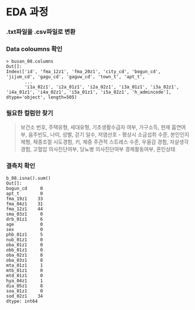 # EDA 과정

### .txt파일을 .csv파일로 변환

### Data coloumns 확인
```
> busan_08.columns
Out[]:
Index(['id', 'fma_12z1', 'fma_20z1', 'city_cd', 'bogun_cd', 'jijum_cd', 'gagu_cd', 'gaguw_cd', 'town_t', 'apt_t',
       ...
       'i1a_02z1', 'i2a_01z1', 'i2a_02z1', 'i3a_01z1', 'i3a_02z1', 'i4a_01z1', 'i4a_02z1', 'i5a_01z1', 'i5a_02z1', 'h_admincode'], dtype='object', length=505)
```
### 필요한 컬럼만 찾기
> 보건소 번호, 주택유형, 세대유형, 기초생활수급자 여부, 가구소득, 현재 흡연여부, 음주빈도, 나이, 성별, 걷기 일수, 저염선호 - 평상시 소금섭취 수준, 본인인지체형, 체중조절 시도경험, 키, 체중 주관적 스트레스 수준, 우울감 경험, 자살생각 경험, 고혈압 의사진단여부, 당뇨병 의사진단여부 경제활동여부, 혼인상태
### 결측치 확인
```
b_08.isna().sum()
Out[]: 
bogun_cd     0
apt_t        0
fma_19z1    33
fma_04z1    31
fma_12z1    44
sma_03z1     0
drb_01z1     6
age          0
sex          0
phb_01z1     5
nub_01z1     0
oba_01z1     0
obb_01z1     0
oba_02z1     8
oba_03z1     8
mta_01z1     1
mtb_01z1     0
mtd_01z1     0
hya_04z1     1
dia_05z1     8
soa_01z1     0
sod_02z1    34
dtype: int64
```
